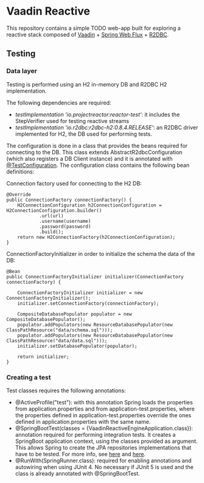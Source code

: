 # Vaadin Reactive
This repository contains a simple TODO web-app built for exploring a reactive stack composed of [Vaadin](https://vaadin.com/) + [Spring Web Flux](https://docs.spring.io/spring-framework/docs/5.0.0.BUILD-SNAPSHOT/spring-framework-reference/html/web-reactive.html) + [R2DBC](https://r2dbc.io/). 


## Testing
### Data layer
Testing is performed using an H2 in-memory DB and R2DBC H2 implementation.


The following dependencies are required:
- *testImplementation 'io.projectreactor:reactor-test'*: it includes the StepVerifier used for testing reactive streams
- *testImplementation 'io.r2dbc:r2dbc-h2:0.8.4.RELEASE'*: an R2DBC driver implemented for H2, the DB used for performing tests.

The configuration is done in a class that provides the beans required for connecting to the DB. This class extends AbstractR2dbcConfiguration (which also registers a DB Client instance) and it is annotated with [@TestConfiguration](https://howtodoinjava.com/spring-boot2/testing/springboot-test-configuration/). The configuration class contains the following bean definitions:

Connection factory used for connecting to the H2 DB:
```
@Override
public ConnectionFactory connectionFactory() {
    H2ConnectionConfiguration h2ConnectionConfiguration = H2ConnectionConfiguration.builder()
            .url(url)
            .username(username)
            .password(password)
            .build();
    return new H2ConnectionFactory(h2ConnectionConfiguration);
}
```

ConnectionFactoryInitializer in order to initialize the schema the data of the DB: 
```
@Bean
public ConnectionFactoryInitializer initializer(ConnectionFactory connectionFactory) {

    ConnectionFactoryInitializer initializer = new ConnectionFactoryInitializer();
    initializer.setConnectionFactory(connectionFactory);

    CompositeDatabasePopulator populator = new CompositeDatabasePopulator();
    populator.addPopulators(new ResourceDatabasePopulator(new ClassPathResource("data/schema.sql")));
    populator.addPopulators(new ResourceDatabasePopulator(new ClassPathResource("data/data.sql")));
    initializer.setDatabasePopulator(populator);

    return initializer;
}
```

### Creating a test
Test classes requires the following annotations: 

- @ActiveProfile("test"): with this annotation Spring loads the properties from application.properties and from application-test.properties, where the properties defined in application-test.properties override the ones defined in application.properties with the same name.
- @SpringBootTest(classes = {VaadinReactiveEngineApplication.class}): annotation required for performing integration tests. It creates a SpringBoot application context, using the classes provided as argument. This allows Spring to create the JPA repositories implementations that have to be tested. For more info, see [here](https://reflectoring.io/spring-boot-test/) and [here](https://howtodoinjava.com/spring-boot2/testing/springboottest-annotation/).
- @RunWith(SpringRunner.class): required for enabling annotations and autowiring when using JUnit 4. No necessary if JUnit 5 is used and the class is already annotated with @SpringBootTest.
